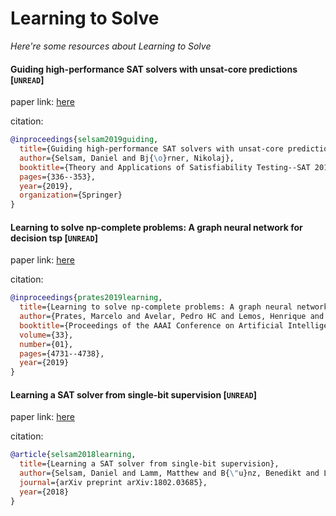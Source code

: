 # Learning to Solve
*Here're some resources about Learning to Solve*

#### Guiding high-performance SAT solvers with unsat-core predictions [`UNREAD`]

paper link: [here](https://arxiv.org/pdf/1903.04671)

citation: 
```bibtex
@inproceedings{selsam2019guiding,
  title={Guiding high-performance SAT solvers with unsat-core predictions},
  author={Selsam, Daniel and Bj{\o}rner, Nikolaj},
  booktitle={Theory and Applications of Satisfiability Testing--SAT 2019: 22nd International Conference, SAT 2019, Lisbon, Portugal, July 9--12, 2019, Proceedings 22},
  pages={336--353},
  year={2019},
  organization={Springer}
}
```
    

#### Learning to solve np-complete problems: A graph neural network for decision tsp [`UNREAD`]

paper link: [here](https://ojs.aaai.org/index.php/AAAI/article/view/4399/4277)

citation: 
```bibtex
@inproceedings{prates2019learning,
  title={Learning to solve np-complete problems: A graph neural network for decision tsp},
  author={Prates, Marcelo and Avelar, Pedro HC and Lemos, Henrique and Lamb, Luis C and Vardi, Moshe Y},
  booktitle={Proceedings of the AAAI Conference on Artificial Intelligence},
  volume={33},
  number={01},
  pages={4731--4738},
  year={2019}
}
```

#### Learning a SAT solver from single-bit supervision [`UNREAD`]

paper link: [here](https://arxiv.org/pdf/1802.03685)

citation: 
```bibtex
@article{selsam2018learning,
  title={Learning a SAT solver from single-bit supervision},
  author={Selsam, Daniel and Lamm, Matthew and B{\"u}nz, Benedikt and Liang, Percy and de Moura, Leonardo and Dill, David L},
  journal={arXiv preprint arXiv:1802.03685},
  year={2018}
}
```

    